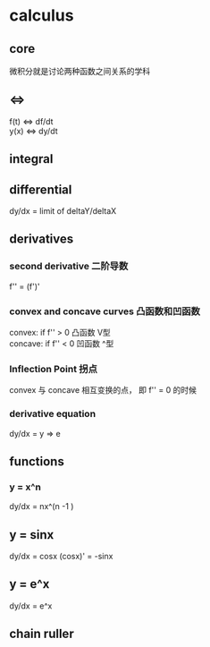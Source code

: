 calculus
===============
## core
微积分就是讨论两种函数之间关系的学科

## <=>
f(t) <=> df/dt  
y(x) <=> dy/dt


## integral

## differential
dy/dx = limit of deltaY/deltaX

## derivatives
### second derivative 二阶导数
f'' = (f')'
### convex and concave curves 凸函数和凹函数
convex: if f'' > 0  凸函数 V型  
concave: if f'' < 0 凹函数 ^型

### Inflection Point 拐点
convex 与 concave 相互变换的点， 即 f'' = 0 的时候

### derivative equation
dy/dx = y => e
  

## functions
### y = x^n
dy/dx = nx^(n -1 )

## y = sinx
dy/dx = cosx
(cosx)' = -sinx

## y = e^x
dy/dx = e^x


## chain ruller
